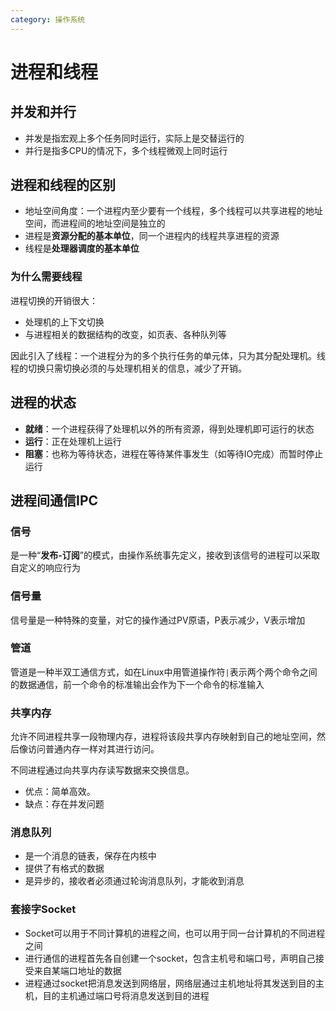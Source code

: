 ```yaml
---
category: 操作系统
---
```


# 进程和线程

## 并发和并行

- 并发是指宏观上多个任务同时运行，实际上是交替运行的
- 并行是指多CPU的情况下，多个线程微观上同时运行

## 进程和线程的区别

- 地址空间角度：一个进程内至少要有一个线程，多个线程可以共享进程的地址空间，而进程间的地址空间是独立的
- 进程是**资源分配的基本单位**，同一个进程内的线程共享进程的资源
- 线程是**处理器调度的基本单位**

### 为什么需要线程

进程切换的开销很大：
- 处理机的上下文切换
- 与进程相关的数据结构的改变，如页表、各种队列等

因此引入了线程：一个进程分为的多个执行任务的单元体，只为其分配处理机。线程的切换只需切换必须的与处理机相关的信息，减少了开销。

## 进程的状态

- **就绪**：一个进程获得了处理机以外的所有资源，得到处理机即可运行的状态
- **运行**：正在处理机上运行
- **阻塞**：也称为等待状态，进程在等待某件事发生（如等待IO完成）而暂时停止运行


## 进程间通信IPC

### 信号

是一种“**发布-订阅**”的模式，由操作系统事先定义，接收到该信号的进程可以采取自定义的响应行为

### 信号量

信号量是一种特殊的变量，对它的操作通过PV原语，P表示减少，V表示增加

### 管道

管道是一种半双工通信方式，如在Linux中用管道操作符`|`表示两个两个命令之间的数据通信，前一个命令的标准输出会作为下一个命令的标准输入

### 共享内存

允许不同进程共享一段物理内存，进程将该段共享内存映射到自己的地址空间，然后像访问普通内存一样对其进行访问。

不同进程通过向共享内存读写数据来交换信息。

- 优点：简单高效。
- 缺点：存在并发问题

### 消息队列

- 是一个消息的链表，保存在内核中
- 提供了有格式的数据
- 是异步的，接收者必须通过轮询消息队列，才能收到消息

### 套接字Socket

- Socket可以用于不同计算机的进程之间，也可以用于同一台计算机的不同进程之间
- 进行通信的进程首先各自创建一个socket，包含主机号和端口号，声明自己接受来自某端口地址的数据
- 进程通过socket把消息发送到网络层，网络层通过主机地址将其发送到目的主机，目的主机通过端口号将消息发送到目的进程
